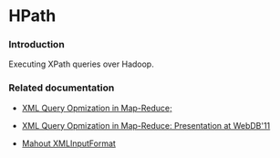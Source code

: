 # HPath

### Introduction

Executing XPath queries over Hadoop.

### Related documentation

* [XML Query Opmization in Map-Reduce;](http://www.inf.ufpr.br/carmem/ci087/artigos/xmlDistr/10.1.1.173.4074.pdf)

* [XML Query Opmization in Map-Reduce: Presentation at WebDB'11](//lambda.uta.edu/webdb11-talk.pdf)

* [Mahout XMLInputFormat](https://github.com/apache/mahout/blob/trunk/examples/src/main/java/org/apache/mahout/classifier/bayes/XmlInputFormat.java)
